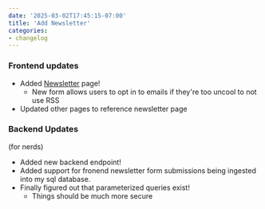 ```yaml
---
date: '2025-03-02T17:45:15-07:00'
title: 'Add Newsletter'
categories:
- changelog
---
```


### Frontend updates 
- Added [Newsletter](/newsletter) page!
    - New form allows users to opt in to emails if they're too uncool to not use RSS
- Updated other pages to reference newsletter page

### Backend Updates
(for nerds)
- Added new backend endpoint!
- Added support for fronend newsletter form submissions being ingested into my sql database.
- Finally figured out that parameterized queries exist! 
    - Things should be much more secure
